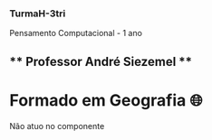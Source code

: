 ### TurmaH-3tri
Pensamento Computacional - 1 ano
## ** Professor André Siezemel **
# Formado em Geografia :globe_with_meridians:

Não atuo no componente 
